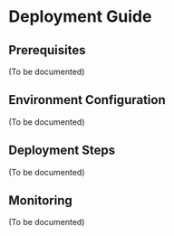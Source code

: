 # Deployment Guide

## Prerequisites

(To be documented)

## Environment Configuration

(To be documented)

## Deployment Steps

(To be documented)

## Monitoring

(To be documented)
